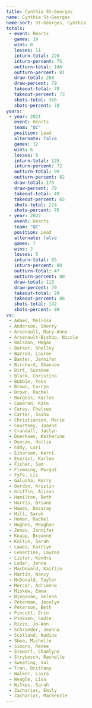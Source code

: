 ```yaml
---
title: Cynthia St-Georges
name: Cynthia St-Georges
name-sort: St-Georges, Cynthia
totals:
 - event: Hearts
   games: 19
   wins: 8
   losses: 11
   inturn-total: 220
   inturn-percent: 75
   outturn-total: 146
   outturn-percent: 81
   draw-total: 288
   draw-percent: 79
   takeout-total: 78
   takeout-percent: 73
   shots-total: 366
   shots-percent: 78
years:
 - year: 2021
   event: Hearts
   team: "QC"
   position: Lead
   alternate: false
   games: 12
   wins: 6
   losses: 6
   inturn-total: 125
   inturn-percent: 72
   outturn-total: 99
   outturn-percent: 82
   draw-total: 175
   draw-percent: 79
   takeout-total: 49
   takeout-percent: 65
   shots-total: 224
   shots-percent: 76
 - year: 2022
   event: Hearts
   team: "QC"
   position: Lead
   alternate: false
   games: 7
   wins: 2
   losses: 5
   inturn-total: 95
   inturn-percent: 80
   outturn-total: 47
   outturn-percent: 80
   draw-total: 113
   draw-percent: 79
   takeout-total: 29
   takeout-percent: 86
   shots-total: 142
   shots-percent: 80
vs:
 - Adams, Melissa
 - Anderson, Sherry
 - Arsenault, Mary-Anne
 - Arsenault-Bishop, Nicole
 - Balsdon, Megan
 - Barker, Shelley
 - Barron, Lauren
 - Baxter, Jennifer
 - Birchard, Shannon
 - Birt, Suzanne
 - Black, Christina
 - Bobbie, Tess
 - Brown, Corryn
 - Brown, Rachel
 - Burgess, Karlee
 - Cameron, Kate
 - Carey, Chelsea
 - Carter, Sasha
 - Christianson, Marie
 - Courtney, Joanne
 - Crandall, Jaclyn
 - Doerksen, Katherine
 - Duncan, Hollie
 - Eddy, Lori
 - Einarson, Kerri
 - Everist, Karlee
 - Fisher, Sam
 - Flemming, Margot
 - Fyfe, Liz
 - Galusha, Kerry
 - Gordon, Kristin
 - Griffin, Alison
 - Hamilton, Beth
 - Harris, Briane
 - Hawes, Dezaray
 - Hill, Sarah
 - Homan, Rachel
 - Hughes, Meaghan
 - Jones, Jennifer
 - Knapp, Breanne
 - Koltun, Sarah
 - Lawes, Kaitlyn
 - Lenentine, Lauren
 - Lister, Kendra
 - Loder, Jenna
 - MacDonald, Kaitlin
 - Martin, Nancy
 - McDonald, Taylor
 - Mercer, Adrienne
 - Miskew, Emma
 - Njegovan, Selena
 - Peterman, Jocelyn
 - Peterson, Beth
 - Pincott, Erin
 - Pinksen, Sadie
 - Rizzo, Jo-Ann
 - Schraeder, Jeanna
 - Scotland, Nadine
 - Shea, Michelle
 - Simons, Renee
 - Stewart, Chaelynn
 - Strybosch, Rachelle
 - Sweeting, Val
 - Tran, Brittany
 - Walker, Laura
 - Weagle, Lisa
 - Wilkes, Sarah
 - Zacharias, Emily
 - Zacharias, Mackenzie
---
```

